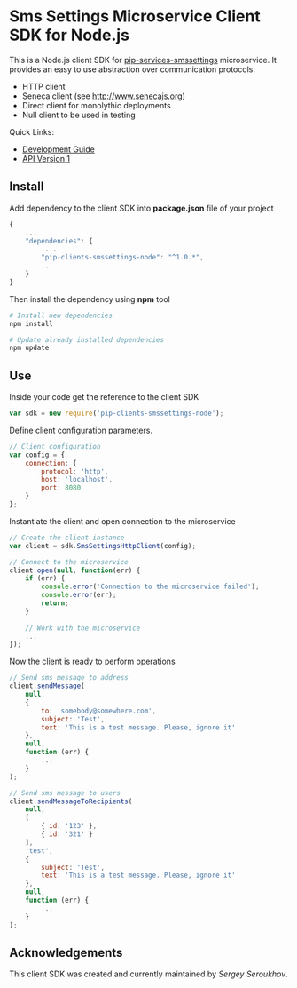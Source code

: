 # Sms Settings Microservice Client SDK for Node.js

This is a Node.js client SDK for [pip-services-smssettings](https://github.com/pip-services-users/pip-services-smssettings-node) microservice.
It provides an easy to use abstraction over communication protocols:

* HTTP client
* Seneca client (see http://www.senecajs.org)
* Direct client for monolythic deployments
* Null client to be used in testing

<a name="links"></a> Quick Links:

* [Development Guide](doc/Development.md)
* [API Version 1](doc/NodeClientApiV1.md)

## Install

Add dependency to the client SDK into **package.json** file of your project
```javascript
{
    ...
    "dependencies": {
        ....
        "pip-clients-smssettings-node": "^1.0.*",
        ...
    }
}
```

Then install the dependency using **npm** tool
```bash
# Install new dependencies
npm install

# Update already installed dependencies
npm update
```

## Use

Inside your code get the reference to the client SDK
```javascript
var sdk = new require('pip-clients-smssettings-node');
```

Define client configuration parameters.

```javascript
// Client configuration
var config = {
    connection: {
        protocol: 'http',
        host: 'localhost', 
        port: 8080
    }
};
```

Instantiate the client and open connection to the microservice
```javascript
// Create the client instance
var client = sdk.SmsSettingsHttpClient(config);

// Connect to the microservice
client.open(null, function(err) {
    if (err) {
        console.error('Connection to the microservice failed');
        console.error(err);
        return;
    }
    
    // Work with the microservice
    ...
});
```

Now the client is ready to perform operations
```javascript
// Send sms message to address
client.sendMessage(
    null,
    { 
        to: 'somebody@somewhere.com',
        subject: 'Test',
        text: 'This is a test message. Please, ignore it'
    },
    null,
    function (err) {
        ...
    }
);
```

```javascript
// Send sms message to users
client.sendMessageToRecipients(
    null,
    [
        { id: '123' },
        { id: '321' }
    ],
    'test',
    { 
        subject: 'Test',
        text: 'This is a test message. Please, ignore it'
    },
    null,
    function (err) {
        ...
    }
);
```

## Acknowledgements

This client SDK was created and currently maintained by *Sergey Seroukhov*.

